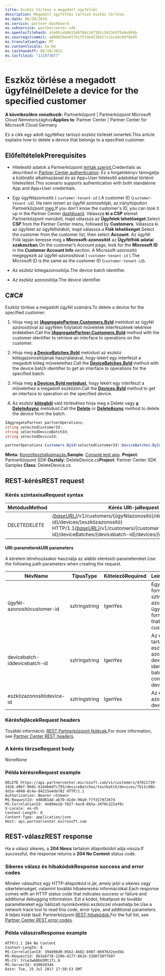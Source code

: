 ```yaml
---
title: Eszköz törlése a megadott ügyfélnél
description: Megadott ügyfélhez tartozó eszköz törlése.
ms.date: 06/20/2019
ms.service: partner-dashboard
ms.subservice: partnercenter-sdk
ms.openlocfilehash: a1e05ceb8615d6f84c1df101c542342f9a6eb04b
ms.sourcegitcommit: ad8082bee01fb1f57da423b417ca1ca9c0df8e45
ms.translationtype: MT
ms.contentlocale: hu-HU
ms.lasthandoff: 06/10/2021
ms.locfileid: "111973077"
---
```

# <a name="delete-a-device-for-the-specified-customer"></a><span data-ttu-id="e558e-103">Eszköz törlése a megadott ügyfélnél</span><span class="sxs-lookup"><span data-stu-id="e558e-103">Delete a device for the specified customer</span></span>

<span data-ttu-id="e558e-104">**A következőkre vonatkozik:** Partnerközpont | Partnerközpont Microsoft Cloud Németországhoz</span><span class="sxs-lookup"><span data-stu-id="e558e-104">**Applies to**: Partner Center | Partner Center for Microsoft Cloud Germany</span></span>

<span data-ttu-id="e558e-105">Ez a cikk egy adott ügyfélhez tartozó eszköz törlését ismerteti.</span><span class="sxs-lookup"><span data-stu-id="e558e-105">This article explains how to delete a device that belongs to a specified customer.</span></span>

## <a name="prerequisites"></a><span data-ttu-id="e558e-106">Előfeltételek</span><span class="sxs-lookup"><span data-stu-id="e558e-106">Prerequisites</span></span>

- <span data-ttu-id="e558e-107">Hitelesítő adatok a Partnerközpont [leírtak szerint.](partner-center-authentication.md)</span><span class="sxs-lookup"><span data-stu-id="e558e-107">Credentials as described in [Partner Center authentication](partner-center-authentication.md).</span></span> <span data-ttu-id="e558e-108">Ez a forgatókönyv támogatja a különálló alkalmazással és az App+User hitelesítő adatokkal történő hitelesítést.</span><span class="sxs-lookup"><span data-stu-id="e558e-108">This scenario supports authentication with both standalone App and App+User credentials.</span></span>

- <span data-ttu-id="e558e-109">Egy ügyfélazonosító ( `customer-tenant-id` ).</span><span class="sxs-lookup"><span data-stu-id="e558e-109">A customer ID (`customer-tenant-id`).</span></span> <span data-ttu-id="e558e-110">Ha nem ismeri az ügyfél azonosítóját, az irányítópulton Partnerközpont [meg.](https://partner.microsoft.com/dashboard)</span><span class="sxs-lookup"><span data-stu-id="e558e-110">If you don't know the customer's ID, you can look it up in the Partner Center [dashboard](https://partner.microsoft.com/dashboard).</span></span> <span data-ttu-id="e558e-111">Válassza **ki a CSP** elemet Partnerközpont menüből, majd válassza az **Ügyfelek lehetőséget.**</span><span class="sxs-lookup"><span data-stu-id="e558e-111">Select **CSP** from the Partner Center menu, followed by **Customers**.</span></span> <span data-ttu-id="e558e-112">Válassza ki az ügyfelet az ügyféllistából, majd válassza a **Fiók lehetőséget.**</span><span class="sxs-lookup"><span data-stu-id="e558e-112">Select the customer from the customer list, then select **Account**.</span></span> <span data-ttu-id="e558e-113">Az ügyfél Fiók lapján keresse meg a **Microsoft-azonosítót** az **Ügyfélfiók adatai szakaszban.**</span><span class="sxs-lookup"><span data-stu-id="e558e-113">On the customer’s Account page, look for the **Microsoft ID** in the **Customer Account Info** section.</span></span> <span data-ttu-id="e558e-114">A Microsoft-azonosító megegyezik az ügyfél-azonosítóval ( `customer-tenant-id` ).</span><span class="sxs-lookup"><span data-stu-id="e558e-114">The Microsoft ID is the same as the customer ID  (`customer-tenant-id`).</span></span>

- <span data-ttu-id="e558e-115">Az eszköz kötegazonosítója.</span><span class="sxs-lookup"><span data-stu-id="e558e-115">The device batch identifier.</span></span>

- <span data-ttu-id="e558e-116">Az eszköz azonosítója.</span><span class="sxs-lookup"><span data-stu-id="e558e-116">The device identifier.</span></span>

## <a name="c"></a><span data-ttu-id="e558e-117">C\#</span><span class="sxs-lookup"><span data-stu-id="e558e-117">C\#</span></span>

<span data-ttu-id="e558e-118">Eszköz törlése a megadott ügyfél számára:</span><span class="sxs-lookup"><span data-stu-id="e558e-118">To delete a device for the specified customer:</span></span>

1. <span data-ttu-id="e558e-119">Hívja meg az [**IAggregatePartner.Customers.ById**](/dotnet/api/microsoft.store.partnercenter.customers.icustomercollection.byid) metódust az ügyfél azonosítóval az ügyfélen folytatott műveletek interfészének lekérése érdekében.</span><span class="sxs-lookup"><span data-stu-id="e558e-119">Call the [**IAggregatePartner.Customers.ById**](/dotnet/api/microsoft.store.partnercenter.customers.icustomercollection.byid) method with the customer identifier to retrieve an interface to operations on the customer.</span></span>

2. <span data-ttu-id="e558e-120">Hívja meg [**a DeviceBatches.ById**](/dotnet/api/microsoft.store.partnercenter.devicesdeployment.idevicesbatchcollection.byid) metódust az eszköz kötegazonosítójának használatával, hogy lekért egy interfészt a megadott köteg műveleteihez.</span><span class="sxs-lookup"><span data-stu-id="e558e-120">Call the [**DeviceBatches.ById**](/dotnet/api/microsoft.store.partnercenter.devicesdeployment.idevicesbatchcollection.byid) method with the device batch identifier to get an interface to operations for the specified batch.</span></span>

3. <span data-ttu-id="e558e-121">Hívja meg [**a Devices.ById metódust,**](/dotnet/api/microsoft.store.partnercenter.devicesdeployment.idevicecollection.byid) hogy lekért egy interfészt a művelethez a megadott eszközön.</span><span class="sxs-lookup"><span data-stu-id="e558e-121">Call the [**Devices.ById**](/dotnet/api/microsoft.store.partnercenter.devicesdeployment.idevicecollection.byid) method to get an interface to operation on the specified device.</span></span>

4. <span data-ttu-id="e558e-122">Az eszköz [**kötegből**](/dotnet/api/microsoft.store.partnercenter.devicesdeployment.idevice.delete) való törléséhez hívja meg a Delete vagy [**a DeleteAsync**](/dotnet/api/microsoft.store.partnercenter.devicesdeployment.idevice.deleteasync) metódust.</span><span class="sxs-lookup"><span data-stu-id="e558e-122">Call the [**Delete**](/dotnet/api/microsoft.store.partnercenter.devicesdeployment.idevice.delete) or [**DeleteAsync**](/dotnet/api/microsoft.store.partnercenter.devicesdeployment.idevice.deleteasync) method to delete the device from the batch.</span></span>

``` csharp
IAggregatePartner partnerOperations;
string selectedCustomerId;
string selectedDeviceBatchId;
string selectedDeviceId;

partnerOperations.Customers.ById(selectedCustomerId).DeviceBatches.ById(selectedDeviceBatchId).Devices.ById(selectedDeviceId).Delete();
```

<span data-ttu-id="e558e-123">**Minta:** [Konzoltesztalkalmazás.](console-test-app.md)</span><span class="sxs-lookup"><span data-stu-id="e558e-123">**Sample**: [Console test app](console-test-app.md).</span></span> <span data-ttu-id="e558e-124">**Project**: Partnerközpont SDK **Osztály:** DeleteDevice.cs</span><span class="sxs-lookup"><span data-stu-id="e558e-124">**Project**: Partner Center SDK Samples **Class**: DeleteDevice.cs</span></span>

## <a name="rest-request"></a><span data-ttu-id="e558e-125">REST-kérés</span><span class="sxs-lookup"><span data-stu-id="e558e-125">REST request</span></span>

### <a name="request-syntax"></a><span data-ttu-id="e558e-126">Kérés szintaxisa</span><span class="sxs-lookup"><span data-stu-id="e558e-126">Request syntax</span></span>

| <span data-ttu-id="e558e-127">Metódus</span><span class="sxs-lookup"><span data-stu-id="e558e-127">Method</span></span>     | <span data-ttu-id="e558e-128">Kérés URI-ja</span><span class="sxs-lookup"><span data-stu-id="e558e-128">Request URI</span></span>                                                                                                                        |
|------------|------------------------------------------------------------------------------------------------------------------------------------|
| <span data-ttu-id="e558e-129">DELETE</span><span class="sxs-lookup"><span data-stu-id="e558e-129">DELETE</span></span>     | <span data-ttu-id="e558e-130">[*{baseURL}*](partner-center-rest-urls.md)/v1/customers/{ügyfélazonosító}/deviceBatches/{devicebatch-id}/devices/{eszközazonosító} HTTP/1.1</span><span class="sxs-lookup"><span data-stu-id="e558e-130">[*{baseURL}*](partner-center-rest-urls.md)/v1/customers/{customer-id}/deviceBatches/{devicebatch-id}/devices/{device-id} HTTP/1.1</span></span>  |

#### <a name="uri-parameters"></a><span data-ttu-id="e558e-131">URI-paraméterek</span><span class="sxs-lookup"><span data-stu-id="e558e-131">URI parameters</span></span>

<span data-ttu-id="e558e-132">A kérelem létrehozásakor használja az alábbi elérésiút-paramétereket.</span><span class="sxs-lookup"><span data-stu-id="e558e-132">Use the following path parameters when creating the request.</span></span>

| <span data-ttu-id="e558e-133">Név</span><span class="sxs-lookup"><span data-stu-id="e558e-133">Name</span></span>           | <span data-ttu-id="e558e-134">Típus</span><span class="sxs-lookup"><span data-stu-id="e558e-134">Type</span></span>   | <span data-ttu-id="e558e-135">Kötelező</span><span class="sxs-lookup"><span data-stu-id="e558e-135">Required</span></span> | <span data-ttu-id="e558e-136">Leírás</span><span class="sxs-lookup"><span data-stu-id="e558e-136">Description</span></span>                                                        |
|----------------|--------|----------|--------------------------------------------------------------------|
| <span data-ttu-id="e558e-137">ügyfél-azonosító</span><span class="sxs-lookup"><span data-stu-id="e558e-137">customer-id</span></span>    | <span data-ttu-id="e558e-138">sztring</span><span class="sxs-lookup"><span data-stu-id="e558e-138">string</span></span> | <span data-ttu-id="e558e-139">Igen</span><span class="sxs-lookup"><span data-stu-id="e558e-139">Yes</span></span>      | <span data-ttu-id="e558e-140">Egy GUID-formátumú sztring, amely azonosítja az ügyfelet.</span><span class="sxs-lookup"><span data-stu-id="e558e-140">A GUID-formatted string that identifies the customer.</span></span>              |
| <span data-ttu-id="e558e-141">devicebatch-id</span><span class="sxs-lookup"><span data-stu-id="e558e-141">devicebatch-id</span></span> | <span data-ttu-id="e558e-142">sztring</span><span class="sxs-lookup"><span data-stu-id="e558e-142">string</span></span> | <span data-ttu-id="e558e-143">Igen</span><span class="sxs-lookup"><span data-stu-id="e558e-143">Yes</span></span>      | <span data-ttu-id="e558e-144">Az eszközt tartalmazó köteg eszközkötet-azonosítója.</span><span class="sxs-lookup"><span data-stu-id="e558e-144">The device batch identifier of the batch that contains the device.</span></span> |
| <span data-ttu-id="e558e-145">eszközazonosító</span><span class="sxs-lookup"><span data-stu-id="e558e-145">device-id</span></span>      | <span data-ttu-id="e558e-146">sztring</span><span class="sxs-lookup"><span data-stu-id="e558e-146">string</span></span> | <span data-ttu-id="e558e-147">Igen</span><span class="sxs-lookup"><span data-stu-id="e558e-147">Yes</span></span>      | <span data-ttu-id="e558e-148">Az eszköz azonosítója.</span><span class="sxs-lookup"><span data-stu-id="e558e-148">The device identifier.</span></span>                                             |

### <a name="request-headers"></a><span data-ttu-id="e558e-149">Kérésfejlécek</span><span class="sxs-lookup"><span data-stu-id="e558e-149">Request headers</span></span>

<span data-ttu-id="e558e-150">További információ: [REST Partnerközpont fejlécek.](headers.md)</span><span class="sxs-lookup"><span data-stu-id="e558e-150">For more information, see [Partner Center REST headers](headers.md).</span></span>

### <a name="request-body"></a><span data-ttu-id="e558e-151">A kérés törzse</span><span class="sxs-lookup"><span data-stu-id="e558e-151">Request body</span></span>

<span data-ttu-id="e558e-152">None</span><span class="sxs-lookup"><span data-stu-id="e558e-152">None</span></span>

### <a name="request-example"></a><span data-ttu-id="e558e-153">Példa kérésre</span><span class="sxs-lookup"><span data-stu-id="e558e-153">Request example</span></span>

```http
DELETE https://api.partnercenter.microsoft.com/v1/customers/47021739-3426-40bf-9601-61b4b6d7c793/deviceBatches/testbatch/devices/7b11cd8b-dd1e-4840-8c4a-84215e4de782 HTTP/1.1
Authorization: Bearer <token>
MS-RequestId: e88d014d-ab70-41de-90a0-f7fd1797267d
MS-CorrelationId: de894e18-f027-4ac0-8b5a-34f0c222af0c
X-Locale: en-US
Content-Length: 0
Content-Type: application/json
Host: api.partnercenter.microsoft.com
```

## <a name="rest-response"></a><span data-ttu-id="e558e-154">REST-válasz</span><span class="sxs-lookup"><span data-stu-id="e558e-154">REST response</span></span>

<span data-ttu-id="e558e-155">Ha a válasz sikeres, a **204 Nincs** tartalom állapotkódot adja vissza.</span><span class="sxs-lookup"><span data-stu-id="e558e-155">If successful, the response returns a **204 No Content** status code.</span></span>

### <a name="response-success-and-error-codes"></a><span data-ttu-id="e558e-156">Sikeres válasz és hibakódok</span><span class="sxs-lookup"><span data-stu-id="e558e-156">Response success and error codes</span></span>

<span data-ttu-id="e558e-157">Minden válaszhoz egy HTTP-állapotkód is jár, amely jelzi a sikeres vagy sikertelenséget, valamint további hibakeresési információkat.</span><span class="sxs-lookup"><span data-stu-id="e558e-157">Each response comes with an HTTP status code that indicates success or failure and additional debugging information.</span></span> <span data-ttu-id="e558e-158">Ezt a kódot, hibatípust és további paramétereket egy hálózati nyomkövetési eszközzel olvashatja be.</span><span class="sxs-lookup"><span data-stu-id="e558e-158">Use a network trace tool to read this code, error type, and additional parameters.</span></span> <span data-ttu-id="e558e-159">A teljes listát lásd: Partnerközpont [REST-hibakódok.](error-codes.md)</span><span class="sxs-lookup"><span data-stu-id="e558e-159">For the full list, see [Partner Center REST error codes](error-codes.md).</span></span>

### <a name="response-example"></a><span data-ttu-id="e558e-160">Példa válaszra</span><span class="sxs-lookup"><span data-stu-id="e558e-160">Response example</span></span>

```http
HTTP/1.1 204 No Content
Content-Length: 0
MS-CorrelationId: 394d96d0-05b2-4b02-b907-0697632ee3bb
MS-RequestId: 8b3e6f78-220b-4177-861b-33d6f38f7b97
MS-CV: YrLe3w6BbUSMt1fi.0
MS-ServerId: 030020344
Date: Tue, 25 Jul 2017 17:58:53 GMT
```
